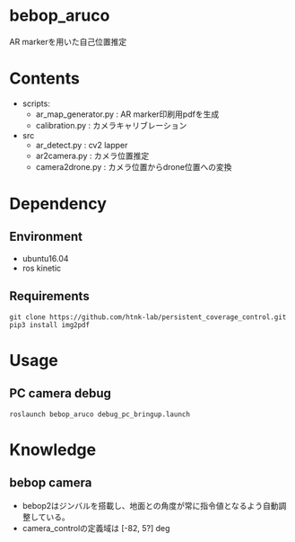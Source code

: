 # bebop_aruco
AR markerを用いた自己位置推定

# Contents
- scripts:
    - ar_map_generator.py : AR marker印刷用pdfを生成
    - calibration.py : カメラキャリブレーション
- src
    - ar_detect.py : cv2 lapper
    - ar2camera.py : カメラ位置推定
    - camera2drone.py : カメラ位置からdrone位置への変換
# Dependency
## Environment
- ubuntu16.04
- ros kinetic

## Requirements
```
git clone https://github.com/htnk-lab/persistent_coverage_control.git
pip3 install img2pdf
```

# Usage
## PC camera debug
```
roslaunch bebop_aruco debug_pc_bringup.launch
```

# Knowledge
## bebop camera
- bebop2はジンバルを搭載し、地面との角度が常に指令値となるよう自動調整している。
- camera_controlの定義域は [-82, 5?] deg
